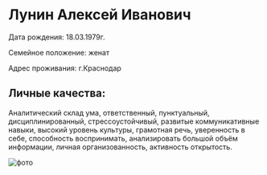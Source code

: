 # Лунин Алексей  Иванович  
                                                                 
Дата рождения: 18.03.1979г.

Семейное положение: женат

Адрес проживания: г.Краснодар

## Личные качества:
Аналитический склад ума, ответственный, пунктуальный, дисциплинированный, стрессоустойчивый, развитые коммуникативные навыки, высокий уровень культуры, 
грамотная речь, уверенность в себе, способность воспринимать, анализировать большой объём информации, личная организованность, активность
открытость.

![фото](image.png) 